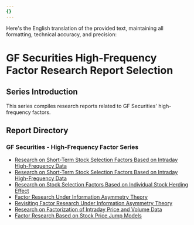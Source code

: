 ```yaml
---
{}
---
```


Here's the English translation of the provided text, maintaining all formatting, technical accuracy, and precision:

# GF Securities High-Frequency Factor Research Report Selection

## Series Introduction

This series compiles research reports related to GF Securities' high-frequency factors.

## Report Directory

### GF Securities - High-Frequency Factor Series

- [Research on Short-Term Stock Selection Factors Based on Intraday High-Frequency Data](https://github.com/LLMQuant/asset/blob/main/广发高频数据因子研究系列1：基于日内高频数据的短周期选股因子研究.pdf)
- [Research on Short-Term Stock Selection Factors Based on Intraday High-Frequency Data](https://github.com/LLMQuant/asset/blob/main/广发高频数据因子研究系列2：基于日内高频数据的短周期选股因子研究.pdf)
- [Research on Stock Selection Factors Based on Individual Stock Herding Effect](https://github.com/LLMQuant/asset/blob/main/广发高频数据因子研究系列3：基于个股羊群效应的选股因子研究.pdf)
- [Factor Research Under Information Asymmetry Theory](https://github.com/LLMQuant/asset/blob/main/广发高频数据因子研究系列6：信息不对称理论下的因子研究.pdf)
- [Revisiting Factor Research Under Information Asymmetry Theory](https://github.com/LLMQuant/asset/blob/main/广发高频数据因子研究系列7：再谈信息不对称理论下的因子研究.pdf)
- [Research on Factorization of Intraday Price and Volume Data](https://github.com/LLMQuant/asset/blob/main/广发高频数据因子研究系列8：日内价量数据因子化研究.pdf)
- [Factor Research Based on Stock Price Jump Models](https://github.com/LLMQuant/asset/blob/main/广发高频数据因子研究系列9：基于股价跳跃模型的因子研究.pdf)
